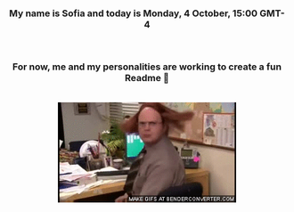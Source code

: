 


<div align="center">
<h3 >My name is Sofia and today is Monday, 4 October, 15:00 GMT-4</h3><br>
<h3 >For now, me and my personalities are working to create a fun Readme 👋
</h3><br>
<img src='img/dwight.gif' alt='working...'/>
</div>
